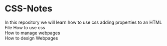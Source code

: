 # CSS-Notes
In this repository we will learn how to use css adding properties to an HTML File
How to use css </br>
How to manage webpages</br>
How to design Webpages</br>
